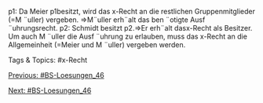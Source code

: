 p1: Da Meier p1besitzt, wird das x-Recht an die restlichen Gruppenmitglieder (=M ¨uller) vergeben.
⇒M¨uller erh¨alt das ben ¨otigte Ausf ¨uhrungsrecht.
p2: Schmidt besitzt p2.⇒Er erh¨alt dasx-Recht als Besitzer.
Um auch M ¨uller die Ausf ¨uhrung zu erlauben, muss das
x-Recht an die Allgemeinheit (=Meier und M ¨uller) vergeben werden.

   Tags & Topics:
   #x-Recht

[Previous: #BS-Loesungen_46](BS-Loesungen_46.md)

[Next: #BS-Loesungen_46](BS-Loesungen_46.md)